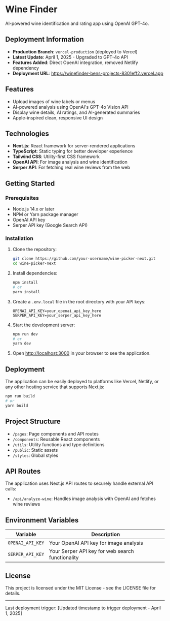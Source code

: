 # Wine Finder

AI-powered wine identification and rating app using OpenAI GPT-4o.

## Deployment Information

- **Production Branch**: `vercel-production` (deployed to Vercel)
- **Latest Update**: April 1, 2025 - Upgraded to GPT-4o API
- **Features Added**: Direct OpenAI integration, removed Netlify dependency
- **Deployment URL**: https://winefinder-bens-projects-8301eff2.vercel.app

## Features

- Upload images of wine labels or menus
- AI-powered analysis using OpenAI's GPT-4o Vision API
- Display wine details, AI ratings, and AI-generated summaries
- Apple-inspired clean, responsive UI design

## Technologies

- **Next.js**: React framework for server-rendered applications
- **TypeScript**: Static typing for better developer experience
- **Tailwind CSS**: Utility-first CSS framework
- **OpenAI API**: For image analysis and wine identification
- **Serper API**: For fetching real wine reviews from the web

## Getting Started

### Prerequisites

- Node.js 14.x or later
- NPM or Yarn package manager
- OpenAI API key
- Serper API key (Google Search API)

### Installation

1. Clone the repository:
   ```bash
   git clone https://github.com/your-username/wine-picker-next.git
   cd wine-picker-next
   ```

2. Install dependencies:
   ```bash
   npm install
   # or
   yarn install
   ```

3. Create a `.env.local` file in the root directory with your API keys:
   ```
   OPENAI_API_KEY=your_openai_api_key_here
   SERPER_API_KEY=your_serper_api_key_here
   ```

4. Start the development server:
   ```bash
   npm run dev
   # or
   yarn dev
   ```

5. Open [http://localhost:3000](http://localhost:3000) in your browser to see the application.

## Deployment

The application can be easily deployed to platforms like Vercel, Netlify, or any other hosting service that supports Next.js:

```bash
npm run build
# or
yarn build
```

## Project Structure

- `/pages`: Page components and API routes
- `/components`: Reusable React components
- `/utils`: Utility functions and type definitions
- `/public`: Static assets
- `/styles`: Global styles

## API Routes

The application uses Next.js API routes to securely handle external API calls:

- `/api/analyze-wine`: Handles image analysis with OpenAI and fetches wine reviews

## Environment Variables

| Variable | Description |
|----------|-------------|
| `OPENAI_API_KEY` | Your OpenAI API key for image analysis |
| `SERPER_API_KEY` | Your Serper API key for web search functionality |

## License

This project is licensed under the MIT License - see the LICENSE file for details.

---
Last deployment trigger: [Updated timestamp to trigger deployment - April 1, 2025] 